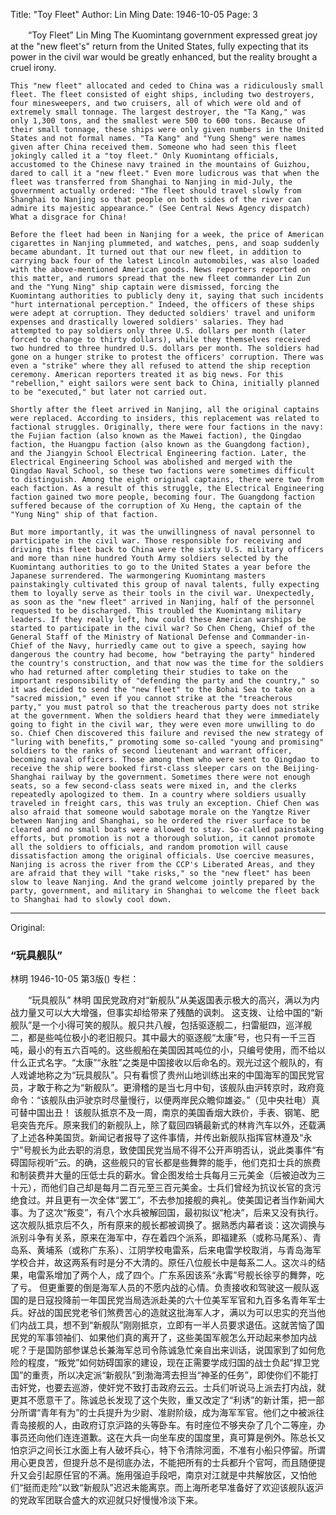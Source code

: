 Title: "Toy Fleet"
Author: Lin Ming
Date: 1946-10-05
Page: 3

　　“Toy Fleet”
    Lin Ming
    The Kuomintang government expressed great joy at the "new fleet's" return from the United States, fully expecting that its power in the civil war would be greatly enhanced, but the reality brought a cruel irony.

    This "new fleet" allocated and ceded to China was a ridiculously small fleet. The fleet consisted of eight ships, including two destroyers, four minesweepers, and two cruisers, all of which were old and of extremely small tonnage. The largest destroyer, the "Ta Kang," was only 1,300 tons, and the smallest were 500 to 600 tons. Because of their small tonnage, these ships were only given numbers in the United States and not formal names. "Ta Kang" and "Yung Sheng" were names given after China received them. Someone who had seen this fleet jokingly called it a "toy fleet." Only Kuomintang officials, accustomed to the Chinese navy trained in the mountains of Guizhou, dared to call it a "new fleet." Even more ludicrous was that when the fleet was transferred from Shanghai to Nanjing in mid-July, the government actually ordered: "The fleet should travel slowly from Shanghai to Nanjing so that people on both sides of the river can admire its majestic appearance." (See Central News Agency dispatch) What a disgrace for China!

    Before the fleet had been in Nanjing for a week, the price of American cigarettes in Nanjing plummeted, and watches, pens, and soap suddenly became abundant. It turned out that our new fleet, in addition to carrying back four of the latest Lincoln automobiles, was also loaded with the above-mentioned American goods. News reporters reported on this matter, and rumors spread that the new fleet commander Lin Zun and the "Yung Ning" ship captain were dismissed, forcing the Kuomintang authorities to publicly deny it, saying that such incidents "hurt international perception." Indeed, the officers of these ships were adept at corruption. They deducted soldiers' travel and uniform expenses and drastically lowered soldiers' salaries. They had attempted to pay soldiers only three U.S. dollars per month (later forced to change to thirty dollars), while they themselves received two hundred to three hundred U.S. dollars per month. The soldiers had gone on a hunger strike to protest the officers' corruption. There was even a "strike" where they all refused to attend the ship reception ceremony. American reporters treated it as big news. For this "rebellion," eight sailors were sent back to China, initially planned to be "executed," but later not carried out.

    Shortly after the fleet arrived in Nanjing, all the original captains were replaced. According to insiders, this replacement was related to factional struggles. Originally, there were four factions in the navy: the Fujian faction (also known as the Mawei faction), the Qingdao faction, the Huangpu faction (also known as the Guangdong faction), and the Jiangyin School Electrical Engineering faction. Later, the Electrical Engineering School was abolished and merged with the Qingdao Naval School, so these two factions were sometimes difficult to distinguish. Among the eight original captains, there were two from each faction. As a result of this struggle, the Electrical Engineering faction gained two more people, becoming four. The Guangdong faction suffered because of the corruption of Xu Heng, the captain of the "Yung Ning" ship of that faction.

    But more importantly, it was the unwillingness of naval personnel to participate in the civil war. Those responsible for receiving and driving this fleet back to China were the sixty U.S. military officers and more than nine hundred Youth Army soldiers selected by the Kuomintang authorities to go to the United States a year before the Japanese surrendered. The warmongering Kuomintang masters painstakingly cultivated this group of naval talents, fully expecting them to loyally serve as their tools in the civil war. Unexpectedly, as soon as the "new fleet" arrived in Nanjing, half of the personnel requested to be discharged. This troubled the Kuomintang military leaders. If they really left, how could these American warships be started to participate in the civil war? So Chen Cheng, Chief of the General Staff of the Ministry of National Defense and Commander-in-Chief of the Navy, hurriedly came out to give a speech, saying how dangerous the country had become, how "betraying the party" hindered the country's construction, and that now was the time for the soldiers who had returned after completing their studies to take on the important responsibility of "defending the party and the country," so it was decided to send the "new fleet" to the Bohai Sea to take on a "sacred mission," even if you cannot strike at the "treacherous party," you must patrol so that the treacherous party does not strike at the government. When the soldiers heard that they were immediately going to fight in the civil war, they were even more unwilling to do so. Chief Chen discovered this failure and revised the new strategy of "luring with benefits," promoting some so-called "young and promising" soldiers to the ranks of second lieutenant and warrant officer, becoming naval officers. Those among them who were sent to Qingdao to receive the ship were booked first-class sleeper cars on the Beijing-Shanghai railway by the government. Sometimes there were not enough seats, so a few second-class seats were mixed in, and the clerks repeatedly apologized to them. In a country where soldiers usually traveled in freight cars, this was truly an exception. Chief Chen was also afraid that someone would sabotage morale on the Yangtze River between Nanjing and Shanghai, so he ordered the river surface to be cleared and no small boats were allowed to stay. So-called painstaking efforts, but promotion is not a thorough solution, it cannot promote all the soldiers to officials, and random promotion will cause dissatisfaction among the original officials. Use coercive measures, Nanjing is across the river from the CCP's Liberated Areas, and they are afraid that they will "take risks," so the "new fleet" has been slow to leave Nanjing. And the grand welcome jointly prepared by the party, government, and military in Shanghai to welcome the fleet back to Shanghai had to slowly cool down.



<hr /> 

Original: 


### “玩具舰队”
林明
1946-10-05
第3版()
专栏：

　　“玩具舰队”
    林明
    国民党政府对“新舰队”从美返国表示极大的高兴，满以为内战力量又可以大大增强，但事实却给带来了残酷的讽刺。
    这支拨、让给中国的“新舰队”是一个小得可笑的舰队。舰只共八艘，包括驱逐舰二，扫雷艇四，巡洋舰二，都是些吨位极小的老旧舰只。其中最大的驱逐舰“太康”号，也只有一千三百吨，最小的有五六百吨的。这些舰船在美国因其吨位的小，只编号使用，而不给以什么正式名字。“太康”“永胜”之类是中国接收以后命名的。观光过这个舰队的，有人戏谑地称之为“玩具舰队”。只有看惯了贵州山地训练出来的中国海军的国民党官员，才敢于称之为“新舰队”。更滑稽的是当七月中旬，该舰队由沪转京时，政府竟命令：“该舰队由沪驶京时尽量慢行，以便两岸民众瞻仰雄姿。”（见中央社电）真可替中国出丑！
    该舰队抵京不及一周，南京的美国香烟大跌价，手表、钢笔、肥皂突告充斥。原来我们的新舰队上，除了载回四辆最新式的林肯汽车以外，还载满了上述各种美国货。新闻记者报导了这件事情，并传出新舰队指挥官林遵及“永宁”号舰长为此去职的消息，致使国民党当局不得不公开声明否认，说此类事件“有碍国际视听”云。的确，这些舰只的官长都是些舞弊的能手，他们克扣士兵的旅费和制装费并大量的压低士兵的薪水。曾企图发给士兵每月三元美金（后被迫改为三十元），而他们自己却是每月二百元至三百元美金。士兵们曾经为抗议长官的贪污绝食过。并且更有一次全体“罢工”，不去参加接舰的典礼。使美国记者当作新闻大事。为了这次“叛变”，有八个水兵被解回国，最初拟议“枪决”，后来又没有执行。
    这次舰队抵京后不久，所有原来的舰长都被调换了。据熟悉内幕者谈：这次调换与派别斗争有关系，原来在海军中，存在着四个派系，即福建系（或称马尾系）、青岛系、黄埔系（或称广东系）、江阴学校电雷系，后来电雷学校取消，与青岛海军学校合并，故这两系有时是分不大清的。原任八位舰长中是每系二人。这次斗的结果，电雷系增加了两个人，成了四个。广东系因该系“永寗”号舰长徐亨的舞弊，吃了亏。
    但更重要的倒是海军人员的不愿内战的心情。负责接收和驾驶这一舰队返国的是日寇投降前一年国民党当局选派赴美的六十位美军军官和九百多名青年军士兵。好战的国民党老爷们煞费苦心的造就这批海军人才，满以为可以忠实的充当他们内战工具，想不到“新舰队”刚刚抵京，立即有一半人员要求退伍。这就苦恼了国民党的军事领袖们、如果他们真的离开了，这些美国军舰怎么开动起来参加内战呢？于是国防部参谋总长兼海军总司令陈诚急忙亲自出来训话，说国家到了如何危险的程度，“叛党”如何妨碍国家的建设，现在正需要学成归国的战士负起“捍卫党国”的重责，所以决定派“新舰队”到渤海湾去担当“神圣的任务”，即使你们不能打击奸党，也要去巡游，使奸党不致打击政府云云。士兵们听说马上派去打内战，就更其不愿意干了。陈诚总长发现了这个失败，重又改定了“利诱”的新计策，把一部分所谓“青年有为”的士兵提升为少尉、准尉阶级，成为海军军官。他们之中被派往青岛接舰的人，由政府订京沪路的头等卧车。有时座位不够夹杂了几个二等座，办事员还向他们连连道歉。这在大兵一向坐车皮的国度里，真可算是例外。陈总长又怕京沪之间长江水面上有人破坏兵心，特下令清除河面，不准有小船只停留。所谓用心更良苦，但提升总不是彻底办法，不能把所有的士兵都升个官呵，而且随便提升又会引起原任官的不满。施用强迫手段吧，南京对江就是中共解放区，又怕他们“挺而走险”以致“新舰队”迟迟未能离京。而上海所老早准备好了欢迎该舰队返沪的党政军团联合盛大的欢迎就只好慢慢冷淡下来。

